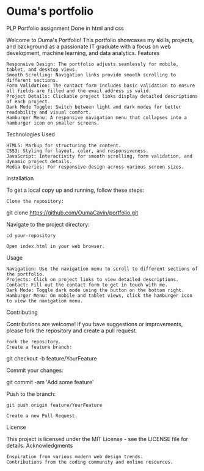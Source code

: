 # Ouma's portfolio
PLP Portfolio assignment Done in html and css

Welcome to Ouma's Portfolio! This portfolio showcases my skills, projects, and background as a passionate IT graduate with a focus on web development, machine learning, and data analytics.
Features

    Responsive Design: The portfolio adjusts seamlessly for mobile, tablet, and desktop views.
    Smooth Scrolling: Navigation links provide smooth scrolling to different sections.
    Form Validation: The contact form includes basic validation to ensure all fields are filled and the email address is valid.
    Project Details: Clickable project links display detailed descriptions of each project.
    Dark Mode Toggle: Switch between light and dark modes for better readability and visual comfort.
    Hamburger Menu: A responsive navigation menu that collapses into a hamburger icon on smaller screens.

Technologies Used

    HTML5: Markup for structuring the content.
    CSS3: Styling for layout, color, and responsiveness.
    JavaScript: Interactivity for smooth scrolling, form validation, and dynamic project details.
    Media Queries: For responsive design across various screen sizes.

Installation

To get a local copy up and running, follow these steps:

    Clone the repository:

git clone https://github.com/OumaCavin/portfolio.git

Navigate to the project directory:

    cd your-repository

    Open index.html in your web browser.

Usage

    Navigation: Use the navigation menu to scroll to different sections of the portfolio.
    Projects: Click on project links to view detailed descriptions.
    Contact: Fill out the contact form to get in touch with me.
    Dark Mode: Toggle dark mode using the button on the bottom right.
    Hamburger Menu: On mobile and tablet views, click the hamburger icon to view the navigation menu.

Contributing

Contributions are welcome! If you have suggestions or improvements, please fork the repository and create a pull request.

    Fork the repository.
    Create a feature branch:

git checkout -b feature/YourFeature

Commit your changes:

git commit -am 'Add some feature'

Push to the branch:

    git push origin feature/YourFeature

    Create a new Pull Request.

License

This project is licensed under the MIT License - see the LICENSE file for details.
Acknowledgments

    Inspiration from various modern web design trends.
    Contributions from the coding community and online resources.
